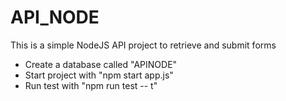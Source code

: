 # API_NODE
 This is a simple NodeJS API project to retrieve and submit forms

 - Create a database called "APINODE"
 - Start project with "npm start app.js"
 - Run test with "npm run test -- t"